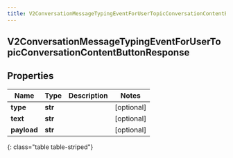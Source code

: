```yaml
---
title: V2ConversationMessageTypingEventForUserTopicConversationContentButtonResponse
---
```

## V2ConversationMessageTypingEventForUserTopicConversationContentButtonResponse

## Properties

|Name | Type | Description | Notes|
|------------ | ------------- | ------------- | -------------|
| **type** | **str** |  | [optional] |
| **text** | **str** |  | [optional] |
| **payload** | **str** |  | [optional] |
{: class="table table-striped"}


